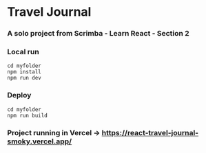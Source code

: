 # Travel Journal

### A solo project from Scrimba - Learn React - Section 2

### Local run
``` 
cd myfolder
npm install
npm run dev
```

### Deploy
``` 
cd myfolder
npm run build
```

### Project running in Vercel -> https://react-travel-journal-smoky.vercel.app/
